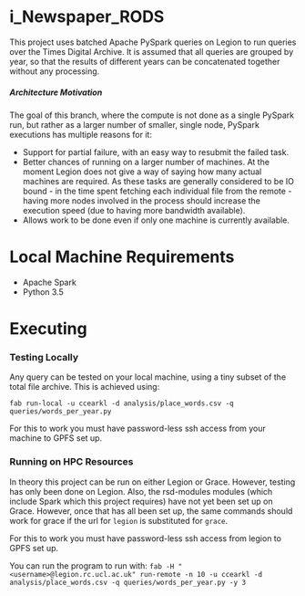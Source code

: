 # i_Newspaper_RODS

This project uses batched Apache PySpark queries on Legion to run queries over the Times
Digital Archive. It is assumed that all queries are grouped by year, so that the results of
different years can be concatenated together without any processing.


##### Architecture Motivation

The goal of this branch, where the compute is not done as a single PySpark run, but
rather as a larger number of smaller, single node, PySpark executions has multiple
reasons for it:

  * Support for partial failure, with an easy way to resubmit the failed task. 
  * Better chances of running on a larger number of machines. At the moment Legion
    does not give a way of saying how many actual machines are required. As these 
    tasks are generally considered to be IO bound - in the time spent fetching each
    individual file from the remote - having more nodes involved in the process should
    increase the execution speed (due to having more bandwidth available).
 * Allows work to be done even if only one machine is currently available. 


# Local Machine Requirements

  * Apache Spark
  * Python 3.5

# Executing

### Testing Locally

Any query can be tested on your local machine, using a tiny subset of the total 
file archive. This is achieved using: 

```
fab run-local -u ccearkl -d analysis/place_words.csv -q queries/words_per_year.py
```

For this to work you must have password-less ssh access from your machine to GPFS set up.

### Running on HPC Resources

In theory this project can be run on either Legion or Grace. However, testing has only been done on 
Legion. Also, the rsd-modules modules (which include Spark which this project requires) have not yet
been set up on Grace. However, once that has all been set up, the same commands should work for grace
if the url for `legion` is substituted for `grace`. 

For this to work you must have password-less ssh access from legion to GPFS set up.

You can run the program to run with:
`fab -H "<username>@legion.rc.ucl.ac.uk" run-remote -n 10 -u ccearkl -d analysis/place_words.csv -q queries/words_per_year.py -y 3`

